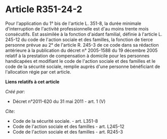 # Article R351-24-2

Pour l'application du 1° bis de l'article L. 351-8, la durée minimale d'interruption de l'activité professionnelle est d'au
moins trente mois consécutifs. Est assimilée à la fonction d'aidant familial, définie à l'article L. 245-12 du code de
l'action sociale et des familles, la fonction de tierce personne prévue au 2° de l'article R. 245-3 de ce code dans sa
rédaction antérieure à la publication du décret n° 2005-1588 du 19 décembre 2005 relatif à la prestation de compensation à
domicile pour les personnes handicapées et modifiant le code de l'action sociale et des familles et le code de la sécurité
sociale, remplie auprès d'une personne bénéficiant de l'allocation régie par cet article.

**Liens relatifs à cet article**

_Créé par_:

  - Décret n°2011-620 du 31 mai 2011 - art. 1 (V)

_Cite_:

  - Code de la sécurité sociale. - art. L351-8
  - Code de l'action sociale et des familles - art. L245-12
  - Code de l'action sociale et des familles - art. R245-3
